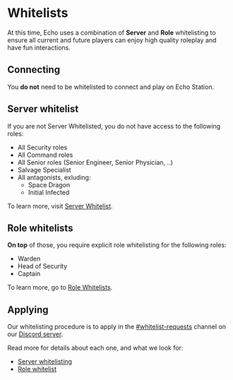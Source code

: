 
# Whitelists

At this time, Echo uses a combination of **Server** and **Role** whitelisting to ensure all current and future players can enjoy high quality roleplay and have fun interactions.

## Connecting

You **do not** need to be whitelisted to connect and play on Echo Station.

## Server whitelist

If you are not Server Whitelisted, you do not have access to the following roles:

- All Security roles
- All Command roles
- All Senior roles (Senior Engineer, Senior Physician, ..)
- Salvage Specialist
- All antagonists, exluding:
    - Space Dragon
    - Initial Infected

To learn more, visit [Server Whitelist](./server-whitelist.md).

## Role whitelists

**On top** of those, you require explicit role whitelisting for the following roles:

- Warden
- Head of Security
- Captain

To learn more, go to [Role Whitelists](./role-whitelist.md).

## Applying

Our whitelisting procedure is to apply in the [#whitelist-requests](https://discord.com/channels/1263024087647649853/1265048080856780892) channel on our [Discord server](https://discord.gg/u3qKDyrDFQ).

Read more for details about each one, and what we look for:

- [Server whitelisting](./server-whitelist.md)
- [Role whitelist](./role-whitelist.md)
